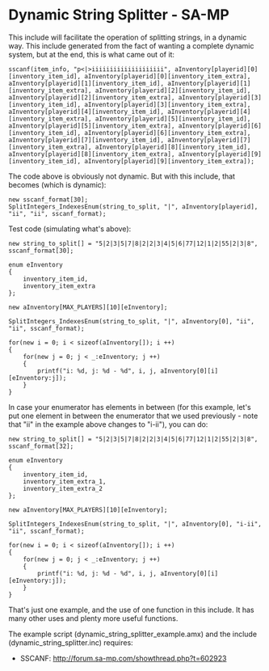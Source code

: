 # Dynamic String Splitter - SA-MP

This include will facilitate the operation of splitting strings, in a dynamic way. This include generated from the fact of wanting a complete dynamic system, but at the end, this is what came out of it:

	sscanf(item_info, "p<|>iiiiiiiiiiiiiiiiiiii", aInventory[playerid][0][inventory_item_id], aInventory[playerid][0][inventory_item_extra], aInventory[playerid][1][inventory_item_id], aInventory[playerid][1][inventory_item_extra], aInventory[playerid][2][inventory_item_id], aInventory[playerid][2][inventory_item_extra], aInventory[playerid][3][inventory_item_id], aInventory[playerid][3][inventory_item_extra], aInventory[playerid][4][inventory_item_id], aInventory[playerid][4][inventory_item_extra], aInventory[playerid][5][inventory_item_id], aInventory[playerid][5][inventory_item_extra], aInventory[playerid][6][inventory_item_id], aInventory[playerid][6][inventory_item_extra], aInventory[playerid][7][inventory_item_id], aInventory[playerid][7][inventory_item_extra], aInventory[playerid][8][inventory_item_id], aInventory[playerid][8][inventory_item_extra], aInventory[playerid][9][inventory_item_id], aInventory[playerid][9][inventory_item_extra]);

The code above is obviously not dynamic. But with this include, that becomes (which is dynamic):

	new sscanf_format[30];
	SplitIntegers_IndexesEnum(string_to_split, "|", aInventory[playerid], "ii", "ii", sscanf_format);

Test code (simulating what's above):

	new string_to_split[] = "5|2|3|5|7|8|2|2|3|4|5|6|77|12|1|2|55|2|3|8", sscanf_format[30];

	enum eInventory
	{
		inventory_item_id,
		inventory_item_extra
	};

	new aInventory[MAX_PLAYERS][10][eInventory];

	SplitIntegers_IndexesEnum(string_to_split, "|", aInventory[0], "ii", "ii", sscanf_format);

	for(new i = 0; i < sizeof(aInventory[]); i ++)
	{
		for(new j = 0; j < _:eInventory; j ++)
		{
			printf("i: %d, j: %d - %d", i, j, aInventory[0][i][eInventory:j]);
		}
	}

In case your enumerator has elements in between (for this example, let's put one element in between the enumerator that we used previously - note that "ii" in the example above changes to "i-ii"), you can do:

	new string_to_split[] = "5|2|3|5|7|8|2|2|3|4|5|6|77|12|1|2|55|2|3|8", sscanf_format[32];

	enum eInventory
	{
		inventory_item_id,
		inventory_item_extra_1,
		inventory_item_extra_2
	};

	new aInventory[MAX_PLAYERS][10][eInventory];

	SplitIntegers_IndexesEnum(string_to_split, "|", aInventory[0], "i-ii", "ii", sscanf_format);

	for(new i = 0; i < sizeof(aInventory[]); i ++)
	{
		for(new j = 0; j < _:eInventory; j ++)
		{
			printf("i: %d, j: %d - %d", i, j, aInventory[0][i][eInventory:j]);
		}
	}

That's just one example, and the use of one function in this include. It has many other uses and plenty more useful functions.

The example script (dynamic_string_splitter_example.amx) and the include (dynamic_string_splitter.inc) requires:
* SSCANF: http://forum.sa-mp.com/showthread.php?t=602923
